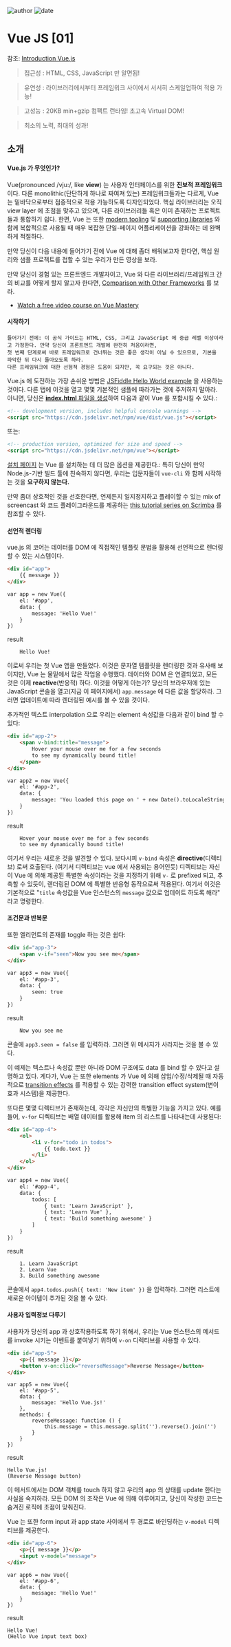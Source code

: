 
![author](https://img.shields.io/badge/author-daesungRa-lightgray.svg?style=flat-square)
![date](https://img.shields.io/badge/date-190824-lightgray.svg?style=flat-square)

# Vue JS [01]

참조: [Introduction Vue.js](https://vuejs.org/v2/guide/)

> 접근성 : HTML, CSS, JavaScript 만 알면됨!

> 유연성 : 라이브러리에서부터 프레임워크 사이에서 서서히 스케일업하여 적용 가능!

> 고성능 : 20KB min+gzip 컴팩트 런타임! 초고속 Virtual DOM!

> 최소의 노력, 최대의 성과!

## 소개

#### Vue.js 가 무엇인가?

Vue(pronounced /vju:/, like **view**) 는 사용자 인터페이스를 위한 **진보적 프레임워크**이다.
다른 monolithic(단단하게 하나로 짜여져 있는) 프레임워크들과는 다르게,
Vue 는 밑바닥으로부터 점증적으로 적용 가능하도록 디자인되었다.
핵심 라이브러리는 오직 view layer 에 초점을 맞추고 있으며, 다른 라이브러리들 혹은 이미 존재하는 프로젝트들과 통합하기 쉽다.
한편, Vue 는 또한 [modern tooling](https://vuejs.org/v2/guide/single-file-components.html) 및 [supporting libraries](https://github.com/vuejs/awesome-vue#components--libraries) 와 함께 복합적으로 사용될 때 매우 복잡한 단일-페이지 어플리케이션을 강화하는 데 완벽하게 적절하다.

만약 당신이 다음 내용에 들어가기 전에 Vue 에 대해 좀더 배워보고자 한다면, 핵심 원리와 샘플 프로젝트를 접할 수 있는 우리가 만든 영상을 보라.

만약 당신이 경험 있는 프론트엔드 개발자이고, Vue 와 다른 라이브러리/프레임워크 간의 비교를 어떻게 할지 알고자 한다면,
[Comparison with Other Frameworks](https://vuejs.org/v2/guide/comparison.html) 를 보라.

- [Watch a free video course on Vue Mastery](https://www.vuemastery.com/courses/intro-to-vue-js/vue-instance/)

#### 시작하기

```text
들어가기 전에: 이 공식 가이드는 HTML, CSS, 그리고 JavaScript 에 중급 레벨 이상이라고 가정한다. 만약 당신이 프론트엔드 개발에 완전히 처음이라면,
첫 번째 단계로써 바로 프레임워크로 건너뛰는 것은 좋은 생각이 아닐 수 있으므로, 기본을 파악한 뒤 다시 돌아오도록 하라.
다른 프레임워크에 대한 선험적 경험은 도움이 되지만, 꼭 요구되는 것은 아니다.
```

Vue.js 에 도전하는 가장 손쉬운 방법은 [JSFiddle Hello World example](https://jsfiddle.net/chrisvfritz/50wL7mdz/) 을 사용하는 것이다.
다른 탭에 이것을 열고 몇몇 기본적인 샘플에 따라가는 것에 주저하지 말아라. 아니면, 당신은 [**index.html** 파일을 생성](https://gist.githubusercontent.com/chrisvfritz/7f8d7d63000b48493c336e48b3db3e52/raw/ed60c4e5d5c6fec48b0921edaed0cb60be30e87c/index.html)하여 다음과 같이 Vue 를 포함시킬 수 있다.:

```html
<!-- development version, includes helpful console warnings -->
<script src="https://cdn.jsdelivr.net/npm/vue/dist/vue.js"></script>
```

또는:

```html
<!-- production version, optimized for size and speed -->
<script src="https://cdn.jsdelivr.net/npm/vue"></script>
```

[설치 페이지](https://vuejs.org/v2/guide/installation.html) 는 Vue 를 설치하는 데 더 많은 옵션을 제공한다.:
특히 당신이 만약 Node.js-기반 빌드 툴에 친숙하지 않다면, 우리는 입문자들이 ```vue-cli``` 와 함께 시작하는 것을 **요구하지 않는다.**

만약 좀더 상호적인 것을 선호한다면, 언제든지 일지정지하고 플레이할 수 있는 mix of screencast 와 코드 플레이그라운드를 제공하는 [this tutorial series on Scrimba](https://scrimba.com/playlist/pXKqta) 를 참조할 수 있다.

#### 선언적 렌더링

vue.js 의 코어는 데이터를 DOM 에 직접적인 템플릿 문법을 활용해 선언적으로 렌더링할 수 있는 시스템이다.

```html
<div id="app">
    {{ message }}
</div>
```

```html
var app = new Vue({
    el: '#app',
    data: {
        message: 'Hello Vue!'
    }
})
```

result
```text
    Hello Vue!
```

이로써 우리는 첫 Vue 앱을 만들었다.
이것은 문자열 템플릿을 렌더링한 것과 유사해 보이지만, Vue 는 물밑에서 많은 작업을 수행했다.
데이터와 DOM 은 연결되었고, 모든 것은 이제 **reactive**(반응적) 하다. 이것을 어떻게 아는가?
당신의 브라우저에 있는 JavaScript 콘솔을 열고(지금 이 페이지에서) ```app.message``` 에 다른 값을 할당하라.
그러면 업데이트에 따라 렌더링된 예시를 볼 수 있을 것이다.

추가적인 텍스트 interpolation 으로 우리는 element 속성값을 다음과 같이 bind 할 수 있다:

```html
<div id="app-2">
    <span v-bind:title="message">
        Hover your mouse over me for a few seconds
        to see my dynamically bound title!
    </span>
</div>
```

```html
var app2 = new Vue({
    el: '#app-2',
    data: {
        message: 'You loaded this page on ' + new Date().toLocaleString()
    }
})
```

result
```text
    Hover your mouse over me for a few seconds
    to see my dynamically bound title!
```

여기서 우리는 새로운 것을 발견할 수 있다.
보다시피 ```v-bind``` 속성은 **directive**(디렉티브) 로써 호출된다. (여기서 디렉티브는 vue 에서 사용되는 용어인듯)
디렉티브는 자신이 Vue 에 의해 제공된 특별한 속성이라는 것을 지정하기 위해 ```v-``` 로 prefixed 되고, 추측할 수 있듯이,
렌더링된 DOM 에 특별한 반응형 동작으로써 적용된다.
여기서 이것은 기본적으로 "```title``` 속성값을 Vue 인스턴스의 ```message``` 값으로 업데이트 하도록 해라" 라고 명령한다.

#### 조건문과 반복문

또한 엘리먼트의 존재를 toggle 하는 것은 쉽다:

```html
<div id="app-3">
    <span v-if="seen">Now you see me</span>
</div>
```

```html
var app3 = new Vue({
    el: '#app-3',
    data: {
        seen: true
    }
})
```

result
```text
    Now you see me
```

콘솔에 ```app3.seen = false``` 를 입력하라. 그러면 위 메시지가 사라지는 것을 볼 수 있다.

이 예제는 텍스트나 속성값 뿐만 아니라 DOM 구조에도 data 를 bind 할 수 있다고 설명하고 있다.
게다가, Vue 는 또한 elements 가 Vue 에 의해 삽입/수정/삭제될 때 자동적으로 [transition effects](https://vuejs.org/v2/guide/transitions.html) 를 적용할 수 있는 강력한 transition effect system(변이 효과 시스템)을 제공한다.

또다른 몇몇 디렉티브가 존재하는데, 각각은 자신만의 특별한 기능을 가지고 있다.
예를 들어, ```v-for``` 디렉티브는 배열 데이터를 활용해 item 의 리스트를 나타내는데 사용된다:

```html
<div id="app-4">
    <ol>
        <li v-for="todo in todos">
            {{ todo.text }}
        </li>
    </ol>
</div>
```

```html
var app4 = new Vue({
    el: '#app-4',
    data: {
        todos: [
            { text: 'Learn JavaScript' },
            { text: 'Learn Vue' },
            { text: 'Build something awesome' }
        ]
    }
})
```

result
```text
    1. Learn JavaScript
    2. Learn Vue
    3. Build something awesome
```

콘솔에서 ```app4.todos.push({ text: 'New item' })``` 을 입력하라. 그러면 리스트에 새로운 아이템이 추가된 것을 볼 수 있다.

#### 사용자 입력정보 다루기

사용자가 당신의 app 과 상호작용하도록 하기 위해서, 우리는 Vue 인스턴스의 메서드를 invoke 시키는 이벤트를 붙여넣기 위하여 ```v-on``` 디렉티브를 사용할 수 있다.

```html
<div id="app-5">
    <p>{{ message }}</p>
    <button v-on:click="reverseMessage">Reverse Message</button>
</div>
```

```text
var app5 = new Vue({
    el: '#app-5',
    data: {
        message: 'Hello Vue.js!'
    },
    methods: {
        reverseMessage: function () {
            this.message = this.message.split('').reverse().join('')
        }
    }
})
```

result
```text
Hello Vue.js!
(Reverse Message button)
```

이 메서드에서는 DOM 객체를 touch 하지 않고 우리의 app 의 상태를 update 한다는 사실을 숙지하라.
모든 DOM 의 조작은 Vue 에 의해 이루어지고, 당신이 작성한 코드는 숨겨진 로직에 초점이 맞춰진다.

Vue 는 또한 form input 과 app state 사이에서 두 경로로 바인딩하는 ```v-model``` 디렉티브를 제공한다.

```html
<div id="app-6">
    <p>{{ message }}</p>
    <input v-model="message">
</div>
```

```text
var app6 = new Vue({
    el: '#app-6',
    data: {
        message: 'Hello Vue!'
    }
})
```

result
```text
Hello Vue!
(Hello Vue input text box)
```


